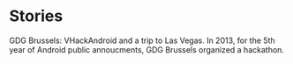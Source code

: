 # Stories

GDG Brussels: VHackAndroid and a trip to Las Vegas.
In 2013, for the 5th year of Android public annoucments, GDG Brussels organized a hackathon.

